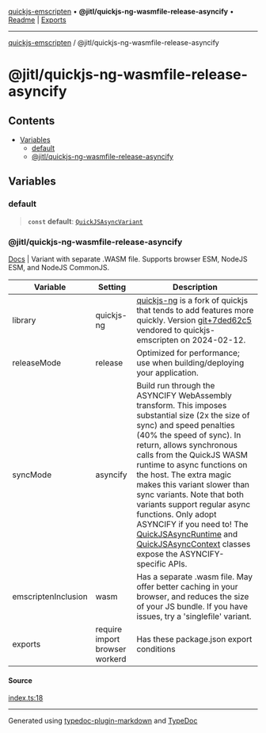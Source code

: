 [quickjs-emscripten](../../packages.md) • **@jitl/quickjs-ng-wasmfile-release-asyncify** • [Readme](README.md) \| [Exports](exports.md)

***

[quickjs-emscripten](../../packages.md) / @jitl/quickjs-ng-wasmfile-release-asyncify

# @jitl/quickjs-ng-wasmfile-release-asyncify

## Contents

- [Variables](exports.md#variables)
  - [default](exports.md#default)
  - [@jitl/quickjs-ng-wasmfile-release-asyncify](exports.md#jitlquickjs-ng-wasmfile-release-asyncify)

## Variables

### default

> **`const`** **default**: [`QuickJSAsyncVariant`](../../quickjs-emscripten/interfaces/QuickJSAsyncVariant.md)

### @jitl/quickjs-ng-wasmfile-release-asyncify

[Docs](https://github.com/justjake/quickjs-emscripten/blob/main/doc/@jitl/quickjs-ng-wasmfile-release-asyncify/README.md) |
Variant with separate .WASM file. Supports browser ESM, NodeJS ESM, and NodeJS CommonJS.

| Variable            |    Setting                     |    Description    |
| --                  | --                             | --                |
| library             | quickjs-ng             | [quickjs-ng](https://github.com/quickjs-ng/quickjs) is a fork of quickjs that tends to add features more quickly. Version [git+7ded62c5](https://github.com/quickjs-ng/quickjs/commit/7ded62c536fca860b8106c39fb75f2df8fe27180) vendored to quickjs-emscripten on 2024-02-12. |
| releaseMode         | release         | Optimized for performance; use when building/deploying your application. |
| syncMode            | asyncify            | Build run through the ASYNCIFY WebAssembly transform. This imposes substantial size (2x the size of sync) and speed penalties (40% the speed of sync). In return, allows synchronous calls from the QuickJS WASM runtime to async functions on the host. The extra magic makes this variant slower than sync variants. Note that both variants support regular async functions. Only adopt ASYNCIFY if you need to! The [QuickJSAsyncRuntime](https://github.com/justjake/quickjs-emscripten/blob/main/doc/quickjs-emscripten/classes/QuickJSAsyncRuntime.md) and [QuickJSAsyncContext](https://github.com/justjake/quickjs-emscripten/blob/main/doc/quickjs-emscripten/classes/QuickJSAsyncContext.md) classes expose the ASYNCIFY-specific APIs. |
| emscriptenInclusion | wasm | Has a separate .wasm file. May offer better caching in your browser, and reduces the size of your JS bundle. If you have issues, try a 'singlefile' variant. |
| exports             | require import browser workerd                  | Has these package.json export conditions |

#### Source

[index.ts:18](https://github.com/justjake/quickjs-emscripten/blob/main/packages/variant-quickjs-ng-wasmfile-release-asyncify/src/index.ts#L18)

***

Generated using [typedoc-plugin-markdown](https://www.npmjs.com/package/typedoc-plugin-markdown) and [TypeDoc](https://typedoc.org/)
